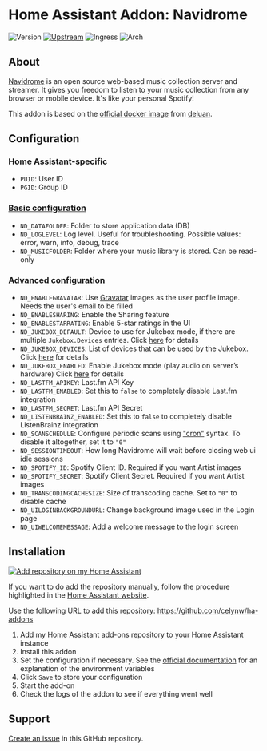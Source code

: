 # Home Assistant Addon: Navidrome

![Version](https://img.shields.io/badge/dynamic/json?label=Version&query=%24.version&url=https%3A%2F%2Fraw.githubusercontent.com%2Fcelynw%2Fha-addons%2Fmaster%2Fnavidrome%2Fconfig.json)
[![Upstream](https://img.shields.io/github/v/release/navidrome/navidrome?label=Upstream)](https://github.com/navidrome/navidrome/tree/v0.51.1)
![Ingress](https://img.shields.io/badge/dynamic/json?label=Ingress&query=%24.ingress&url=https%3A%2F%2Fraw.githubusercontent.com%2Fcelynw%2Fha-addons%2Fmaster%2Fnavidrome%2Fconfig.json)
![Arch](https://img.shields.io/badge/dynamic/json?color=success&label=Arch&query=%24.arch&url=https%3A%2F%2Fraw.githubusercontent.com%2Fcelynw%2Fha-addons%2Fmaster%2Fnavidrome%2Fconfig.json)

<!-- [![Codacy Badge](https://app.codacy.com/project/badge/Grade/9c6cf10bdbba45ecb202d7f579b5be0e)](https://www.codacy.com/gh/alexbelgium/hassio-addons/dashboard?utm_source=github.com&utm_medium=referral&utm_content=alexbelgium/hassio-addons&utm_campaign=Badge_Grade) -->
<!-- [![GitHub Super-Linter](https://img.shields.io/github/actions/workflow/status/alexbelgium/hassio-addons/weekly-supelinter.yaml?label=Lint%20code%20base)](https://github.com/alexbelgium/hassio-addons/actions/workflows/weekly-supelinter.yaml) -->
<!-- [![Builder](https://img.shields.io/github/actions/workflow/status/alexbelgium/hassio-addons/onpush_builder.yaml?label=Builder)](https://github.com/alexbelgium/hassio-addons/actions/workflows/onpush_builder.yaml) -->

## About

[Navidrome](https://github.com/navidrome/navidrome) is an open source web-based music collection server and streamer.
It gives you freedom to listen to your music collection from any browser or mobile device.
It's like your personal Spotify!

This addon is based on the [official docker image](https://hub.docker.com/r/deluan/navidrome) from [deluan](https://hub.docker.com/u/deluan).

## Configuration

### Home Assistant-specific

- `PUID`: User ID
- `PGID`: Group ID

### [Basic configuration](https://www.navidrome.org/docs/usage/configuration-options/#basic-configuration)

- `ND_DATAFOLDER`: Folder to store application data (DB)
- `ND_LOGLEVEL`: Log level. Useful for troubleshooting. Possible values: error, warn, info, debug, trace
- `ND_MUSICFOLDER`: Folder where your music library is stored. Can be read-only

### [Advanced configuration](https://www.navidrome.org/docs/usage/configuration-options/#advanced-configuration)

- `ND_ENABLEGRAVATAR`: Use [Gravatar](https://gravatar.com/) images as the user profile image. Needs the user's email to be filled
- `ND_ENABLESHARING`: Enable the Sharing feature
- `ND_ENABLESTARRATING`: Enable 5-star ratings in the UI
- `ND_JUKEBOX_DEFAULT`: Device to use for Jukebox mode, if there are multiple `Jukebox.Devices` entries. Click [here](https://www.navidrome.org/docs/usage/jukebox/#configuration) for details
- `ND_JUKEBOX_DEVICES`: List of devices that can be used by the Jukebox. Click [here](https://www.navidrome.org/docs/usage/jukebox/#configuration) for details
- `ND_JUKEBOX_ENABLED`: Enable Jukebox mode (play audio on server’s hardware) Click [here](https://www.navidrome.org/docs/usage/jukebox/#configuration) for details
- `ND_LASTFM_APIKEY`: Last.fm API Key
- `ND_LASTFM_ENABLED`: Set this to `false` to completely disable Last.fm integration
- `ND_LASTFM_SECRET`: Last.fm API Secret
- `ND_LISTENBRAINZ_ENABLED`: Set this to `false` to completely disable ListenBrainz integration
- `ND_SCANSCHEDULE`: Configure periodic scans using ["cron"](https://crontab.guru/) syntax. To disable it altogether, set it to `"0"`
- `ND_SESSIONTIMEOUT`: How long Navidrome will wait before closing web ui idle sessions
- `ND_SPOTIFY_ID`: Spotify Client ID. Required if you want Artist images
- `ND_SPOTIFY_SECRET`: Spotify Client Secret. Required if you want Artist images
- `ND_TRANSCODINGCACHESIZE`: Size of transcoding cache. Set to `"0"` to disable cache
- `ND_UILOGINBACKGROUNDURL`: Change background image used in the Login page
- `ND_UIWELCOMEMESSAGE`: Add a welcome message to the login screen

## Installation

[![Add repository on my Home Assistant][repository-badge]][repository-url]

If you want to do add the repository manually, follow the procedure highlighted in the [Home Assistant website](https://home-assistant.io/hassio/installing_third_party_addons).

Use the following URL to add this repository: https://github.com/celynw/ha-addons

1. Add my Home Assistant add-ons repository to your Home Assistant instance
1. Install this addon
1. Set the configuration if necessary.
   See the [official documentation](https://www.navidrome.org/docs/usage/configuration-options/) for an explanation of the environment variables
1. Click `Save` to store your configuration
1. Start the add-on
1. Check the logs of the addon to see if everything went well

## Support

[Create an issue](https://github.com/celynw/ha-addons/issues) in this GitHub repository.

[repository-badge]: https://img.shields.io/badge/Add%20repository%20to%20my-Home%20Assistant-41BDF5?logo=home-assistant&style=for-the-badge
[repository-url]: https://my.home-assistant.io/redirect/supervisor_add_addon_repository/?repository_url=https%3A%2F%2Fgithub.com%2Fcelynw%2Fha-addons
